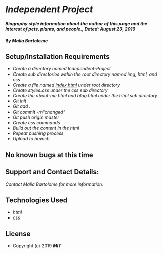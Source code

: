 # _Independent Project_

#### _Biography style information about the author of this page and the interest of pets, plants, and people., Dated: August 23, 2019_

#### By _**Malia Bartolome**_

## Setup/Installation Requirements
* _Create a directory named Independent-Project_
* _Create sub directories within the root directory named img, html, and css_
* _Create a file named [index.html](https://maliabartolome.github.io/programming-project/index.html) under root directory_
* _Create styles.css under the css sub directory_
* _Create the about-me.html and blog.html under the html sub directory_
* _Git Init_
* _Git add ._
* _Git commit -m"changed"_
* _Git push origin master_
* _Create css commands_
* _Build out the content in the html_
* _Repeat pushing process_
* _Upload to branch_

## No known bugs at this time

## Support and Contact Details:
_Contact Malia Bartolome for more information._

## Technologies Used
* _html_
* _css_

## License
* Copyright (c) 2019 **_MIT_**
